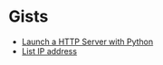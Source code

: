 # Gists

- [Launch a HTTP Server with Python](https://gist.github.com/bpoulain/ffe52ed360a1b166689235355e963004)
- [List IP address](https://gist.github.com/bpoulain/923eb17dad7a304d6674026cb8516078)